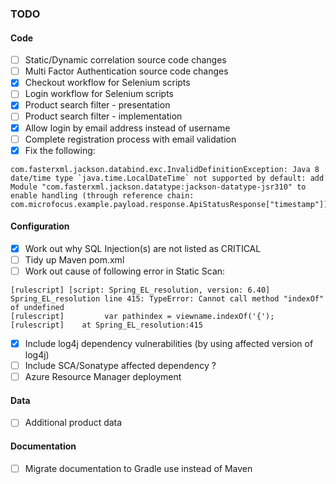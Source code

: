 ### TODO

#### Code

- [ ] Static/Dynamic correlation source code changes
- [ ] Multi Factor Authentication source code changes
- [X] Checkout workflow for Selenium scripts 
- [ ] Login workflow for Selenium scripts
- [X] Product search filter - presentation
- [ ] Product search filter - implementation
- [X] Allow login by email address instead of username
- [ ] Complete registration process with email validation  
- [X] Fix the following:
```aidl
com.fasterxml.jackson.databind.exc.InvalidDefinitionException: Java 8 date/time type `java.time.LocalDateTime` not supported by default: add Module "com.fasterxml.jackson.datatype:jackson-datatype-jsr310" to enable handling (through reference chain: com.microfocus.example.payload.response.ApiStatusResponse["timestamp"])
```
  
#### Configuration

- [X] Work out why SQL Injection(s) are not listed as CRITICAL
- [ ] Tidy up Maven pom.xml
- [ ] Work out cause of following error in Static Scan:
```aidl
[rulescript] [script: Spring_EL_resolution, version: 6.40] Spring_EL_resolution line 415: TypeError: Cannot call method "indexOf" of undefined
[rulescript]         var pathindex = viewname.indexOf('{');
[rulescript]    at Spring_EL_resolution:415
```
- [X] Include log4j dependency vulnerabilities (by using affected version of log4j)
- [ ] Include SCA/Sonatype affected dependency ? 
- [ ] Azure Resource Manager deployment

#### Data

- [ ] Additional product data

#### Documentation

- [ ] Migrate documentation to Gradle use instead of Maven